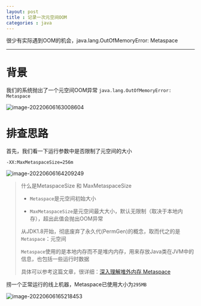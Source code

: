 ```yaml
---
layout: post
title : 记录一次元空间OOM
categories : java
---
```


很少有实际遇到OOM的机会，java.lang.OutOfMemoryError: Metaspace

---



# 背景

我们的系统抛出了一个元空间OOM异常 `java.lang.OutOfMemoryError: Metaspace`

![image-20220606163008604](https://s2.loli.net/2022/06/06/cokMKmOGTV4Sb6t.png)



# 排查思路

首先，我们看一下运行参数中是否限制了元空间的大小

`-XX:MaxMetaspaceSize=256m`

![image-20220606164209249](https://s2.loli.net/2022/06/06/rpHtDnXsRQyf53A.png)



> 什么是MetaspaceSize 和 MaxMetaspaceSize
>
> - `Metaspace`是元空间初始大小
>
> - `MaxMetaspaceSize`是元空间最大大小，默认无限制（取决于本地内存），超出此值会抛出OOM异常
>
> 从JDK1.8开始，彻底废弃了永久代(PermGen)的概念，取而代之的是`Metaspace`：元空间
>
> `Metaspace`使用的是本地内存而不是堆内内存，用来存放Java类在JVM中的信息，也包括一些运行时数据
>
> 
>
> 具体可以参考这篇文章，很详细：[深入理解堆外内存 Metaspace](https://javadoop.com/post/metaspace)



捞一个正常运行的线上机器，Metaspace已使用大小为`295MB`

![image-20220606165218453](https://s2.loli.net/2022/06/06/R23OUuBblJY6nIa.png)



